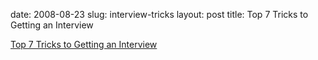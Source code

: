 date: 2008-08-23
slug: interview-tricks
layout: post
title: Top 7 Tricks to Getting an Interview


<a href="http://www.how-to-write-a-resume.org/top_7_tricks_for_getting_an_interview.htm">Top 7 Tricks to Getting an Interview</a>
